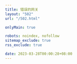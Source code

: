 ```yaml
---
title: 错误的网关
layout: "502"
url: "/502.html"

onlyMain: true

robots: noindex, nofollow
sitemap_exclude: true
rss_exclude: true

date: 2023-03-28T00:00:28+08:00
---
```

